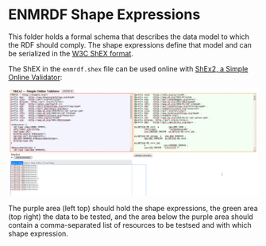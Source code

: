 # ENMRDF Shape Expressions

This folder holds a formal schema that describes the data model to which the
RDF should comply. The shape expressions define that model and can be
serialized in the [W3C ShEX format](https://shex.io/).

The ShEX in the `enmrdf.shex` file can be used online with
[ShEx2, a Simple Online Validator](https://rawgit.com/shexSpec/shex.js/master/doc/shex-simple.html):

![Screenshot of the ShEx2 online validator](Screenshot_20180926_140946.png)

The purple area (left top) should hold the shape expressions,
the green area (top right) the data to be tested, and the
area below the purple area should contain a comma-separated
list of resources to be testsed and with which shape
expression.
